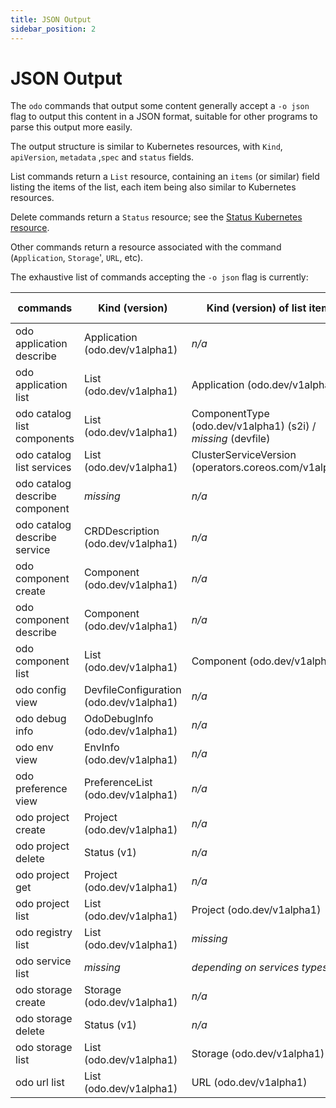 ```yaml
---
title: JSON Output
sidebar_position: 2
---
```

# JSON Output

The `odo` commands that output some content generally accept a `-o json` flag to output this content in a JSON format, suitable for other programs to parse this output more easily.

The output structure is similar to Kubernetes resources, with `Kind`, `apiVersion`, `metadata` ,`spec` and `status` fields.

List commands return a `List` resource, containing an `items` (or similar) field listing the items of the list, each item being also similar to Kubernetes resources.

Delete commands return a `Status` resource; see the [Status Kubernetes resource](https://kubernetes.io/docs/reference/kubernetes-api/common-definitions/status/).

Other commands return a resource associated with the command (`Application`, `Storage`', `URL`, etc).

The exhaustive list of commands accepting the `-o json` flag is currently:

| commands                       | Kind (version)                          | Kind (version) of list items                                 | Complete content?         | 
|--------------------------------|-----------------------------------------|--------------------------------------------------------------|---------------------------|
| odo application describe       | Application (odo.dev/v1alpha1)          | *n/a*                                                        |no                         |
| odo application list           | List (odo.dev/v1alpha1)                 | Application (odo.dev/v1alpha1)                               | ?                         |
| odo catalog list components    | List (odo.dev/v1alpha1)                 | ComponentType (odo.dev/v1alpha1) (s2i) / *missing* (devfile) | yes (s2i) / yes (devfile) |
| odo catalog list services      | List (odo.dev/v1alpha1)                 | ClusterServiceVersion (operators.coreos.com/v1alpha1)        | ?                         |
| odo catalog describe component | *missing*                               | *n/a*                                                        | yes                       |
| odo catalog describe service   | CRDDescription (odo.dev/v1alpha1)       | *n/a*                                                        | yes                       |
| odo component create           | Component (odo.dev/v1alpha1)            | *n/a*                                                        | yes                       |
| odo component describe         | Component (odo.dev/v1alpha1)            | *n/a*                                                        | yes                       |
| odo component list             | List (odo.dev/v1alpha1)                 | Component (odo.dev/v1alpha1)                                 | yes                       |
| odo config view                | DevfileConfiguration (odo.dev/v1alpha1) | *n/a*                                                        | yes                       |
| odo debug info                 | OdoDebugInfo (odo.dev/v1alpha1)         | *n/a*                                                        | yes                       |
| odo env view                   | EnvInfo (odo.dev/v1alpha1)              | *n/a*                                                        | yes                       |
| odo preference view            | PreferenceList (odo.dev/v1alpha1)       | *n/a*                                                        | yes                       |
| odo project create             | Project (odo.dev/v1alpha1)              | *n/a*                                                        | yes                       |
| odo project delete             | Status (v1)                             | *n/a*                                                        | yes                       |
| odo project get                | Project (odo.dev/v1alpha1)              | *n/a*                                                        | yes                       |
| odo project list               | List (odo.dev/v1alpha1)                 | Project (odo.dev/v1alpha1)                                   | yes                       |
| odo registry list              | List (odo.dev/v1alpha1)                 | *missing*                                                    | yes                       |
| odo service list               | *missing*                               | *depending on services types*                                | ?                         |
| odo storage create             | Storage (odo.dev/v1alpha1)              | *n/a*                                                        | yes                       |
| odo storage delete             | Status (v1)                             | *n/a*                                                        | yes                       |
| odo storage list               | List (odo.dev/v1alpha1)                 | Storage (odo.dev/v1alpha1)                                   | yes                       |
| odo url list                   | List (odo.dev/v1alpha1)                 | URL (odo.dev/v1alpha1)                                       | yes                       |
